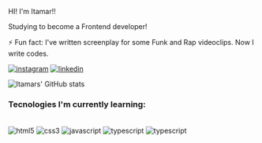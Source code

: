 HI! I'm Itamar!!

Studying to become a Frontend developer!

⚡ Fun fact: I've written screenplay for some Funk and Rap videoclips. Now I write codes.


[![instagram](https://img.shields.io/badge/Instagram-E4405F?style=for-the-badge&logo=instagram&logoColor=white
)](https://www.instagram.com/itamar_medeiros6/)
[![linkedin](https://img.shields.io/badge/LinkedIn-0077B5?style=for-the-badge&logo=linkedin&logoColor=white
)](https://www.linkedin.com/in/itamarmedeiros6/)

![Itamars' GitHub stats](https://github-readme-stats.vercel.app/api?username=ItamarMedeirosDev&show_icons=true&theme=merko)


### Tecnologies I'm currently learning:

<div style= "display: inline-block"><br/>
<img align="center" alt="html5" src="https://img.shields.io/badge/HTML5-E34F26?style=for-the-badge&logo=html5&logoColor=white">
<img align="center" alt="css3" src="https://img.shields.io/badge/CSS3-1572B6?style=for-the-badge&logo=css3&logoColor=white">
<img align="center" alt="javascript" src="https://img.shields.io/badge/JavaScript-F7DF1E?style=for-the-badge&logo=javascript&logoColor=black">
<img align="center" alt="typescript" src="https://img.shields.io/badge/TypeScript-007ACC?style=for-the-badge&logo=typescript&logoColor=white">
<img align="center" alt="typescript" src="https://img.shields.io/badge/React-20232A?style=for-the-badge&logo=react&logoColor=61DAFB">
</div>





